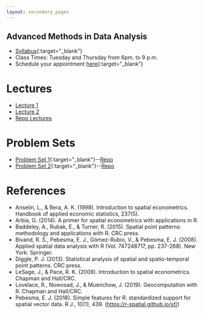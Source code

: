 ```yaml
---
layout: secondary_pages
---
```


## Advanced Methods in Data Analysis



- [Syllabus](MAAD/Programa_MAAD.pdf){:target="_blank"}
- Class Times: Tuesday and Thursday from 6pm. to 9 p.m.
- Schedule your appointment [here](https://calendly.com/i-sarmiento/horarios-atencion-estudiantes){:target="_blank"} 


# Lectures

- [Lecture 1](https://ignaciomsarmiento.github.io/MAAD_summer22/Lectures1/Lecture1.html#1)
- [Lecture 2](https://ignaciomsarmiento.github.io/MAAD_summer22/Lecture2/Lecture2.html#1)
- [Repo Lectures](https://github.com/ignaciomsarmiento/MAAD_summer22)

# Problem Sets

- [Problem Set 1](MAAD/Problem_Set1.pdf){:target="_blank"}--[Repo](https://github.com/ignaciomsarmiento/MAAD_summer22/tree/main/ProblemSet1)
- [Problem Set 2](MAAD/Problem_Set2.pdf){:target="_blank"}--[Repo](https://github.com/ignaciomsarmiento/MAAD_summer22/tree/main/Problem_Set2)

# References

- Anselin, L., & Bera, A. K. (1998). Introduction to spatial econometrics. Handbook of applied economic statistics, 237(5).
- Arbia, G. (2014). A primer for spatial econometrics with applications in R.
- Baddeley, A., Rubak, E., & Turner, R. (2015). Spatial point patterns: methodology and applications with R. CRC press.
- Bivand, R. S., Pebesma, E. J., Gómez-Rubio, V., & Pebesma, E. J. (2008). Applied spatial data analysis with R (Vol. 747248717, pp. 237-268). New York: Springer.
- Diggle, P. J. (2013). Statistical analysis of spatial and spatio-temporal point patterns. CRC press.
- LeSage, J., & Pace, R. K. (2009). Introduction to spatial econometrics. Chapman and Hall/CRC.
- Lovelace, R., Nowosad, J., & Muenchow, J. (2019). Geocomputation with R. Chapman and Hall/CRC.
- Pebesma, E. J. (2018). Simple features for R: standardized support for spatial vector data. R J., 10(1), 439. (https://r-spatial.github.io/sf/)

